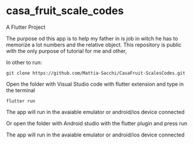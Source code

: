# casa_fruit_scale_codes

A Flutter Project

The purpose od this app is to help my father in is job in witch he has to memorize a lot numbers and the relative object.
This repository is public with the only purpose of tutorial for me and other,

In other to run:
```
git clone https://github.com/Mattia-Sacchi/CasaFruit-ScalesCodes.git
```
Open the folder with Visual Studio code with flutter extension and type in the terminal
```
flutter run
```
The app will run in the avaiable emulator or android/ios device connected

Or open the folder with Android studio with the flutter plugin and press run

The app will run in the avaiable emulator or android/ios device connected
